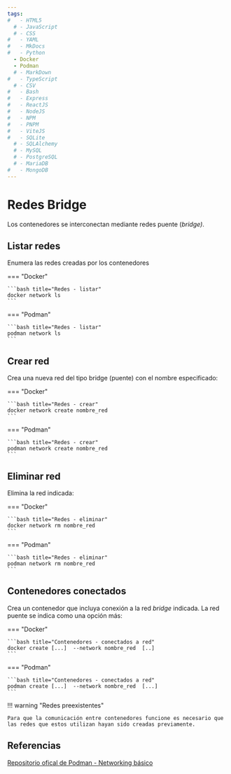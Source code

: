 ```yaml
---
tags:
#   - HTML5
  # - JavaScript
  # - CSS
#   - YAML
#   - MkDocs
#   - Python
  - Docker
  - Podman
  # - MarkDown
#   - TypeScript
  # - CSV
#   - Bash
#   - Express
#   - ReactJS
#   - NodeJS
#   - NPM
#   - PNPM
#   - ViteJS
#   - SQLite
  # - SQLAlchemy
  # - MySQL
  # - PostgreSQL
  # - MariaDB
#   - MongoDB
---
```



# Redes Bridge
<!-- 
Es posible interconectar los contenedores mediante redes puente (*bridge*) creadas en Docker. -->

Los contenedores se interconectan mediante redes puente (*bridge)*.


## Listar redes

Enumera las redes creadas por los contenedores

=== "Docker"

    ```bash title="Redes - listar"
    docker network ls
    ```
=== "Podman" 

    ```bash title="Redes - listar"
    podman network ls
    ```

## Crear red

Crea una nueva red del tipo bridge (puente) con el nombre especificado:

=== "Docker"

    ```bash title="Redes - crear"
    docker network create nombre_red
    ```

=== "Podman" 

    ```bash title="Redes - crear"
    podman network create nombre_red
    ```

## Eliminar red

Elimina la red indicada:

=== "Docker"

    ```bash title="Redes - eliminar"
    docker network rm nombre_red
    ```

=== "Podman" 

    ```bash title="Redes - eliminar"
    podman network rm nombre_red
    ```

## Contenedores conectados

Crea un contenedor que incluya conexión a la red *bridge* indicada. 
La red puente se indica como una opción más:


=== "Docker"

    ```bash title="Contenedores - conectados a red"
    docker create [...]  --network nombre_red  [..]
    ```

=== "Podman" 

    ```bash title="Contenedores - conectados a red"
    podman create [...]  --network nombre_red  [...]
    ```

!!! warning "Redes preexistentes"

    Para que la comunicación entre contenedores funcione es necesario que las redes que estos utilizan hayan sido creadas previamente.



## Referencias


[Repositorio ofical de Podman - Networking básico](https://github.com/containers/podman/blob/main/docs/tutorials/basic_networking.md)


